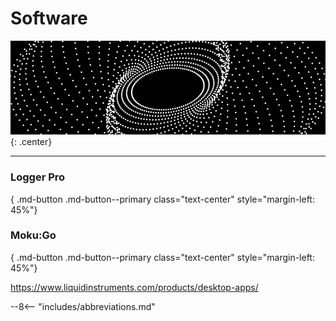 # Software

![](software/header.gif){: .center}

---

### Logger Pro

[<i class="fas fa-download fa-5x"></i>](software/LoggerPro3_16_2.exe){ .md-button .md-button--primary class="text-center" style="margin-left: 45%"}


### Moku:Go

[<i class="fas fa-download fa-5x"></i>](software/MokuGoInstaller-1.0.2.exe){ .md-button .md-button--primary class="text-center" style="margin-left: 45%"}

https://www.liquidinstruments.com/products/desktop-apps/


--8<-- "includes/abbreviations.md"
